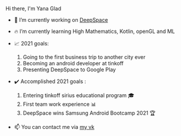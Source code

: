 Hi there, I'm Yana Glad

- :rocket: I’m currently working on [DeepSpace](https://github.com/BrightOS/NASA_Bootcamp)
- 🔥 I’m currently learning High Mathematics, Kotlin, openGL and ML

- :chart_with_upwards_trend: 2021 goals: 
  1. Going to the first business trip to another city ever
  2. Becoming an android developer at tinkoff
  3. Presenting DeepSpace to Google Play

- ✔️ Accomplished 2021 goals : 
  1. Entering tinkoff sirius educational program 🎓
  2. First team work experience 📊
  3. DeepSpace wins Samsung Android Bootcamp 2021 🏆


- 📫 You can contact me via [my vk](https://vk.com/yanaglad12)

<!--
**YanaGlad/YanaGlad** is a ✨ _special_ ✨ repository because its `README.md` (this file) appears on your GitHub profile.

Here are some ideas to get you started:

 
-->
